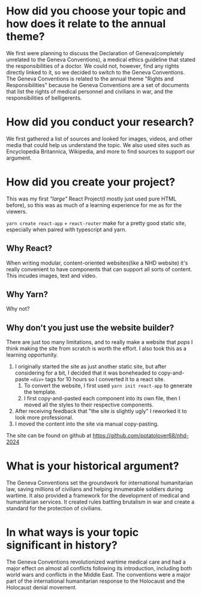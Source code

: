 # How did you choose your topic and how does it relate to the annual theme?

We first were planning to discuss the Declaration of Geneva(completely unrelated to the Geneva Conventions), a medical ethics guideline that stated the responsibilities of a doctor. We could not, however, find any rights directly linked to it, so we decided to switch to the Geneva Conventions. The Geneva Conventions is related to the annual theme "Rights and Responsibilities" because he Geneva Conventions are a set of documents that list the rights of medical personnel and civilians in war, and the responsibilities of belligerents.

# How did you conduct your research?

We first gathered a list of sources and looked for images, videos, and other media that could help us understand the topic. We also used sites such as Encyclopedia Britannica, Wikipedia, and more to find sources to support our argument.

# How did you create your project?

This was my first _"large"_ React Project(I mostly just used pure HTML before), so this was as much of a learning experience for me as for the viewers.

`yarn create react-app` + `react-router` make for a pretty good static site, especially when paired with typescript and yarn.

## Why React?

When writing modular, content-oriented websites(like a NHD website) it's really convenient to have components that can support all sorts of content. This incudes images, text and video.

## Why Yarn?

Why not?

## Why don't you just use the website builder?

There are just too many limitations, and to really make a website that _pops_ I think making the site from scratch is worth the effort. I also took this as a learning opportunity.

1. I originally started the site as just another static site, but after considering for a bit, I decided that it was boneheaded to copy-and-paste `<div>` tags for 10 hours so I converted it to a react site.
   1. To convert the website, I first used `yarn init react-app` to generate the template.
   2. I first copy-and-pasted each component into its own file, then I moved all the styles to their respective components.
2. After receiving feedback that "the site is slightly ugly" I reworked it to look more professional.
3. I moved the content into the site via manual copy-pasting.

The site can be found on github at https://github.com/potatolover68/nhd-2024

# What is your historical argument?

The Geneva Conventions set the groundwork for international humanitarian law, saving millions of civilians and helping innumerable soldiers during wartime. It also provided a framework for the development of medical and humanitarian services. It created rules battling brutalism in war and create a standard for the protection of civilians.

# In what ways is your topic significant in history?

The Geneva Conventions revolutionized wartime medical care and had a major effect on almost all conflicts following its introduction, including both world wars and conflicts in the Middle East. The conventions were a major part of the international humanitarian response to the Holocaust and the Holocaust denial movement.
